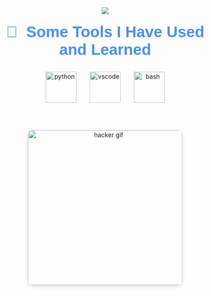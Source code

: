<p align="center">
  <img src="https://capsule-render.vercel.app/api?text=Eyooo!🌊&animation=fadeIn&type=waving&color=gradient&height=120" />
</p>

<h2 align="center" style="font-family: 'Arial', sans-serif; color: #4A90E2; font-size: 2.5em; margin-top: 20px;">
  🚀 &nbsp;Some Tools I Have Used and Learned
</h2>

<div align="center" style="display: flex; justify-content: center; gap: 30px; margin-top: 30px; animation: fadeIn 2s;">
  <img src="https://cdn.jsdelivr.net/gh/devicons/devicon/icons/python/python-original.svg" alt="python" width="70" height="70" style="transition: transform 0.3s;">
  <img src="https://cdn.jsdelivr.net/gh/devicons/devicon/icons/vscode/vscode-original.svg" alt="vscode" width="70" height="70" style="transition: transform 0.3s;">
  <img src="https://cdn.jsdelivr.net/gh/devicons/devicon/icons/bash/bash-original.svg" alt="bash" width="70" height="70" style="transition: transform 0.3s;">
</div>

<br><br>

<p align="center">
  <img src="https://camo.githubusercontent.com/ff1d4eb768b74fa335491dd8a7e87d95017665c1570e5a8828fddfdb728da450/68747470733a2f2f63617073756c652d72656e6465722e76657263656c2e6170702f6170693f747970653d776176696e6726636f6c6f723d6772616469656e74266865696768743d3130302673656374696f6e3d666f6f746572" alt="hacker gif" width="350" height="auto" style="border-radius: 10px; box-shadow: 0 4px 8px rgba(0, 0, 0, 0.1);">
</p>
